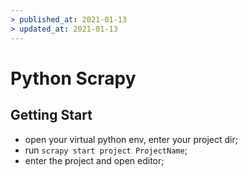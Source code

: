 ```yaml
---
> published_at: 2021-01-13
> updated_at: 2021-01-13
---
```


# Python Scrapy

## Getting Start

- open  your virtual python env, enter your project dir;
- run `scrapy start project ProjectName`;
- enter the project and open editor;
